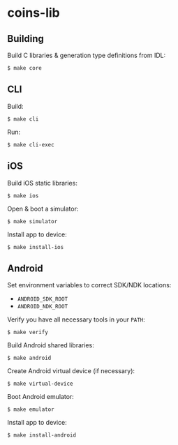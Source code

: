 # coins-lib

## Building

Build C libraries & generation type definitions from IDL:

    $ make core

## CLI

Build: 

    $ make cli

Run:

    $ make cli-exec

## iOS

Build iOS static libraries:

    $ make ios

Open & boot a simulator:

    $ make simulator

Install app to device:

    $ make install-ios

## Android

Set environment variables to correct SDK/NDK locations:

- `ANDROID_SDK_ROOT`
- `ANDROID_NDK_ROOT`

Verify you have all necessary tools in your `PATH`:

    $ make verify

Build Android shared libraries:

    $ make android

Create Android virtual device (if necessary):

    $ make virtual-device

Boot Android emulator:

    $ make emulator

Install app to device:

    $ make install-android
